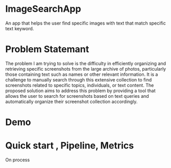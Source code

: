 # ImageSearchApp
An app that helps the user find specific images with text that match specific text keyword.

# Problem Statemant
The problem I am trying to solve is the difficulty in efficiently organizing and retrieving specific screenshots from the large archive of photos, particularly those containing text such as names or other relevant information. It is a challenge to manually search through this extensive collection to find screenshots related to specific topics, individuals, or text content. The proposed solution aims to address this problem by providing a tool that allows the user to search for screenshots based on text queries and automatically organize their screenshot collection accordingly.

# Demo 

# Quick start  , Pipeline, Metrics 
On process
